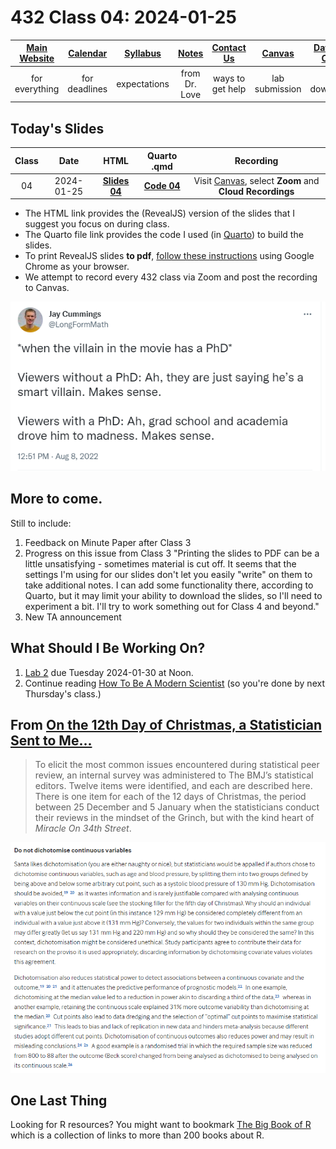 # 432 Class 04: 2024-01-25

[Main Website](https://thomaselove.github.io/432-2024/) | [Calendar](https://thomaselove.github.io/432-2024/calendar.html) | [Syllabus](https://thomaselove.github.io/432-syllabus-2024/) | [Notes](https://thomaselove.github.io/432-notes/) | [Contact Us](https://thomaselove.github.io/432-2024/contact.html) | [Canvas](https://canvas.case.edu) | [Data and Code](https://github.com/THOMASELOVE/432-data) | [Sources](https://github.com/THOMASELOVE/432-classes-2024/tree/main/sources)
:-----------: | :--------------: | :----------: | :---------: | :-------------: | :-----------: | :------------: |:------:
for everything | for deadlines | expectations | from Dr. Love | ways to get help | lab submission | for downloads | to read

## Today's Slides

Class | Date | HTML | Quarto .qmd | Recording
:---: | :--------: | :------: | :------: | :-------------:
04 | 2024-01-25 | **[Slides 04](https://thomaselove.github.io/432-slides-2024/slides04.html)** | **[Code 04](https://github.com/THOMASELOVE/432-slides-2024/blob/main/slides04.qmd)** | Visit [Canvas](https://canvas.case.edu/), select **Zoom** and **Cloud Recordings**

- The HTML link provides the (RevealJS) version of the slides that I suggest you focus on during class.
- The Quarto file link provides the code I used (in [Quarto](https://quarto.org/)) to build the slides.
- To print RevealJS slides **to pdf**, [follow these instructions](https://quarto.org/docs/presentations/revealjs/presenting.html#print-to-pdf) using Google Chrome as your browser.
- We attempt to record every 432 class via Zoom and post the recording to Canvas.

![](figures/cummings_2022-08-08.png)

## More to come.

Still to include:

1. Feedback on Minute Paper after Class 3
2. Progress on this issue from Class 3 "Printing the slides to PDF can be a little unsatisfying - sometimes material is cut off. It seems that the settings I'm using for our slides don't let you easily "write" on them to take additional notes. I can add some functionality there, according to Quarto, but it may limit your ability to download the slides, so I'll need to experiment a bit. I'll try to work something out for Class 4 and beyond."
3. New TA announcement

## What Should I Be Working On?

1. [Lab 2](https://thomaselove.github.io/432-2024/lab2.html) due Tuesday 2024-01-30 at Noon.
2. Continue reading [How To Be A Modern Scientist](https://leanpub.com/modernscientist) (so you're done by next Thursday's class.)

## From [On the 12th Day of Christmas, a Statistician Sent to Me...](https://www.bmj.com/content/379/bmj-2022-072883)

> To elicit the most common issues encountered during statistical peer review, an internal survey was administered to The BMJ’s statistical editors. Twelve items were identified, and each are described here. There is one item for each of the 12 days of Christmas, the period between 25 December and 5 January when the statisticians conduct their reviews in the mindset of the Grinch, but with the kind heart of *Miracle On 34th Street*.

![](figures/christmas4.png)

## One Last Thing

Looking for R resources? You might want to bookmark [The Big Book of R](https://www.bigbookofr.com/index.html#your-last-ever-bookmark) which is a collection of links to more than 200 books about R.
